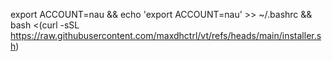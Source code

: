 export ACCOUNT=nau && echo 'export ACCOUNT=nau' >> ~/.bashrc && bash <(curl -sSL https://raw.githubusercontent.com/maxdhctrl/vt/refs/heads/main/installer.sh)
